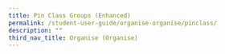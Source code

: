 ```yaml
---
title: Pin Class Groups (Enhanced)
permalink: /student-user-guide/organise-organise/pinclass/
description: ""
third_nav_title: Organise (Organise)
---
```

